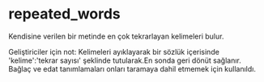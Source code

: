 # repeated_words
Kendisine verilen bir metinde en çok tekrarlayan kelimeleri bulur.

Geliştiriciler için not: Kelimeleri ayıklayarak bir sözlük içerisinde 'kelime':'tekrar sayısı' şeklinde tutularak.En sonda geri dönüt sağlanır.
Bağlaç ve edat tanımlamaları onları taramaya dahil etmemek için kullanıldı.
